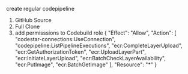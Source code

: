 create regular codepipeline
1. GitHub Source
2. Full Clone
3. add permisssions to Codebuild role
        {
            "Effect": "Allow",
            "Action": [
                "codestar-connections:UseConnection",
                "codepipeline:ListPipelineExecutions",
                "ecr:CompleteLayerUpload",
                "ecr:GetAuthorizationToken",
                "ecr:UploadLayerPart",
                "ecr:InitiateLayerUpload",
                "ecr:BatchCheckLayerAvailability",
                "ecr:PutImage",
                "ecr:BatchGetImage"
            ],
            "Resource": "*"
        }